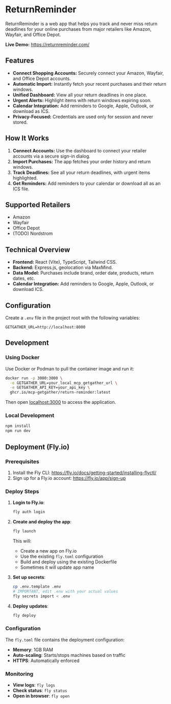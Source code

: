 # ReturnReminder

ReturnReminder is a web app that helps you track and never miss return deadlines for your online purchases from major retailers like Amazon, Wayfair, and Office Depot.

**Live Demo:** https://returnreminder.com/

## Features

- **Connect Shopping Accounts:** Securely connect your Amazon, Wayfair, and Office Depot accounts.
- **Automatic Import:** Instantly fetch your recent purchases and their return windows.
- **Unified Dashboard:** View all your return deadlines in one place.
- **Urgent Alerts:** Highlight items with return windows expiring soon.
- **Calendar Integration:** Add reminders to Google, Apple, Outlook, or download as ICS.
- **Privacy-Focused:** Credentials are used only for session and never stored.

## How It Works

1. **Connect Accounts:** Use the dashboard to connect your retailer accounts via a secure sign-in dialog.
2. **Import Purchases:** The app fetches your order history and return windows.
3. **Track Deadlines:** See all your return deadlines, with urgent items highlighted.
4. **Get Reminders:** Add reminders to your calendar or download all as an ICS file.

## Supported Retailers

- Amazon
- Wayfair
- Office Depot
- (TODO) Nordstrom

## Technical Overview

- **Frontend:** React (Vite), TypeScript, Tailwind CSS.
- **Backend:** Express.js, geolocation via MaxMind.
- **Data Model:** Purchases include brand, order date, products, return dates, etc.
- **Calendar Integration:** Add reminders to Google, Apple, Outlook, or download ICS.

## Configuration

Create a `.env` file in the project root with the following variables:

```env
GETGATHER_URL=http://localhost:8000
```

## Development

### Using Docker

Use Docker or Podman to pull the container image and run it:

```bash
docker run -p 3000:3000 \
  -e GETGATHER_URL=your_local_mcp_getgather_url \
  -e GETGATHER_API_KEY=your_api_key \
  ghcr.io/mcp-getgather/return-reminder:latest
```

Then open [localhost:3000](http://localhost:3000) to access the application.

### Local Development

```bash
npm install
npm run dev
```

## Deployment (Fly.io)

### Prerequisites

1. Install the Fly CLI: https://fly.io/docs/getting-started/installing-flyctl/
2. Sign up for a Fly.io account: https://fly.io/app/sign-up

### Deploy Steps

1. **Login to Fly.io**:

   ```bash
   fly auth login
   ```

2. **Create and deploy the app**:

   ```bash
   fly launch
   ```

   This will:

   - Create a new app on Fly.io
   - Use the existing `fly.toml` configuration
   - Build and deploy using the existing Dockerfile
   - Sometimes it will update app name

3. **Set up secrets**:

   ```bash
   cp .env.template .env
   # IMPORTANT, edit .env with your actual values
   fly secrets import < .env
   ```

4. **Deploy updates**:
   ```bash
   fly deploy
   ```

### Configuration

The `fly.toml` file contains the deployment configuration:

- **Memory**: 1GB RAM
- **Auto-scaling**: Starts/stops machines based on traffic
- **HTTPS**: Automatically enforced

### Monitoring

- **View logs**: `fly logs`
- **Check status**: `fly status`
- **Open in browser**: `fly open`
